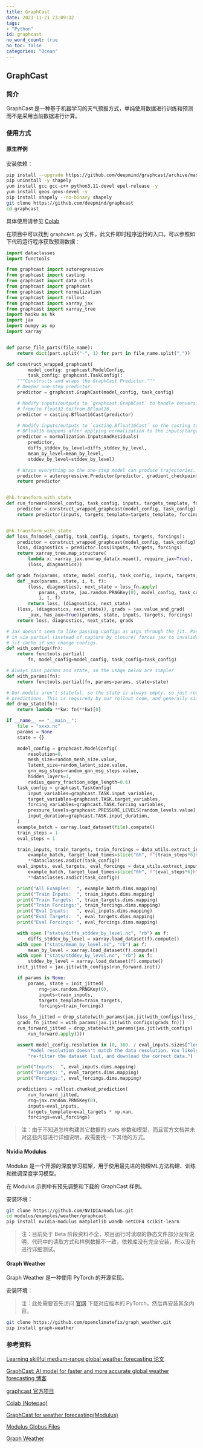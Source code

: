 ```yaml
---
title: GraphCast
date: 2023-11-21 23:09:32
tags:
- "Python"
id: graphcast
no_word_count: true
no_toc: false
categories: "Ocean"
---
```


## GraphCast

### 简介

GraphCast 是一种基于机器学习的天气预报方式，单纯使用数据进行训练和预测而不是采用当前数据进行计算。

### 使用方式

#### 原生样例

安装依赖：

```bash
pip install --upgrade https://github.com/deepmind/graphcast/archive/master.zip
pip uninstall -y shapely
yum install gcc gcc-c++ python3.11-devel epel-release -y
yum install geos geos-devel -y
pip install shapely --no-binary shapely
git clone https://github.com/deepmind/graphcast
cd graphcast
```

具体使用请参见 [Colab](https://colab.research.google.com/github/deepmind/graphcast/blob/master/graphcast_demo.ipynb)

在项目中可以找到 `graphcast.py` 文件，此文件即时程序运行的入口。可以参照如下代码运行程序获取预测数据：

```python
import dataclasses
import functools

from graphcast import autoregressive
from graphcast import casting
from graphcast import data_utils
from graphcast import graphcast
from graphcast import normalization
from graphcast import rollout
from graphcast import xarray_jax
from graphcast import xarray_tree
import haiku as hk
import jax
import numpy as np
import xarray


def parse_file_parts(file_name):
    return dict(part.split("-", 1) for part in file_name.split("_"))

def construct_wrapped_graphcast(
        model_config: graphcast.ModelConfig,
        task_config: graphcast.TaskConfig):
    """Constructs and wraps the GraphCast Predictor."""
    # Deeper one-step predictor.
    predictor = graphcast.GraphCast(model_config, task_config)

    # Modify inputs/outputs to `graphcast.GraphCast` to handle conversion to
    # from/to float32 to/from BFloat16.
    predictor = casting.Bfloat16Cast(predictor)

    # Modify inputs/outputs to `casting.Bfloat16Cast` so the casting to/from
    # BFloat16 happens after applying normalization to the inputs/targets.
    predictor = normalization.InputsAndResiduals(
        predictor,
        diffs_stddev_by_level=diffs_stddev_by_level,
        mean_by_level=mean_by_level,
        stddev_by_level=stddev_by_level)

    # Wraps everything so the one-step model can produce trajectories.
    predictor = autoregressive.Predictor(predictor, gradient_checkpointing=True)
    return predictor


@hk.transform_with_state
def run_forward(model_config, task_config, inputs, targets_template, forcings):
    predictor = construct_wrapped_graphcast(model_config, task_config)
    return predictor(inputs, targets_template=targets_template, forcings=forcings)


@hk.transform_with_state
def loss_fn(model_config, task_config, inputs, targets, forcings):
    predictor = construct_wrapped_graphcast(model_config, task_config)
    loss, diagnostics = predictor.loss(inputs, targets, forcings)
    return xarray_tree.map_structure(
        lambda x: xarray_jax.unwrap_data(x.mean(), require_jax=True),
        (loss, diagnostics))

def grads_fn(params, state, model_config, task_config, inputs, targets, forcings):
    def _aux(params, state, i, t, f):
        (loss, diagnostics), next_state = loss_fn.apply(
            params, state, jax.random.PRNGKey(0), model_config, task_config,
            i, t, f)
        return loss, (diagnostics, next_state)
    (loss, (diagnostics, next_state)), grads = jax.value_and_grad(
        _aux, has_aux=True)(params, state, inputs, targets, forcings)
    return loss, diagnostics, next_state, grads

# Jax doesn't seem to like passing configs as args through the jit. Passing it
# in via partial (instead of capture by closure) forces jax to invalidate the
# jit cache if you change configs.
def with_configs(fn):
    return functools.partial(
        fn, model_config=model_config, task_config=task_config)

# Always pass params and state, so the usage below are simpler
def with_params(fn):
    return functools.partial(fn, params=params, state=state)

# Our models aren't stateful, so the state is always empty, so just return the
# predictions. This is requiredy by our rollout code, and generally simpler.
def drop_state(fn):
    return lambda **kw: fn(**kw)[0]

if __name__ == "__main__":
    file = "xxxx.nc"
    params = None
    state = {}

    model_config = graphcast.ModelConfig(
        resolution=0,
        mesh_size=random_mesh_size.value,
        latent_size=random_latent_size.value,
        gnn_msg_steps=random_gnn_msg_steps.value,
        hidden_layers=1,
        radius_query_fraction_edge_length=0.6)
    task_config = graphcast.TaskConfig(
        input_variables=graphcast.TASK.input_variables,
        target_variables=graphcast.TASK.target_variables,
        forcing_variables=graphcast.TASK.forcing_variables,
        pressure_levels=graphcast.PRESSURE_LEVELS[random_levels.value],
        input_duration=graphcast.TASK.input_duration,
    )
    example_batch = xarray.load_dataset(file).compute()
    train_steps = 1
    eval_steps = 1

    train_inputs, train_targets, train_forcings = data_utils.extract_inputs_targets_forcings(
        example_batch, target_lead_times=slice("6h", f"{train_steps*6}h"),
        **dataclasses.asdict(task_config))
    eval_inputs, eval_targets, eval_forcings = data_utils.extract_inputs_targets_forcings(
        example_batch, target_lead_times=slice("6h", f"{eval_steps*6}h"),
        **dataclasses.asdict(task_config))

    print("All Examples:  ", example_batch.dims.mapping)
    print("Train Inputs:  ", train_inputs.dims.mapping)
    print("Train Targets: ", train_targets.dims.mapping)
    print("Train Forcings:", train_forcings.dims.mapping)
    print("Eval Inputs:   ", eval_inputs.dims.mapping)
    print("Eval Targets:  ", eval_targets.dims.mapping)
    print("Eval Forcings: ", eval_forcings.dims.mapping)

    with open ("stats/diffs_stddev_by_level.nc", "rb") as f:
        diffs_stddev_by_level = xarray.load_dataset(f).compute()
    with open ("stats/mean_by_level.nc", "rb") as f:
        mean_by_level = xarray.load_dataset(f).compute()
    with open ("stats/stddev_by_level.nc", "rb") as f:
        stddev_by_level = xarray.load_dataset(f).compute()
    init_jitted = jax.jit(with_configs(run_forward.init))

    if params is None:
        params, state = init_jitted(
            rng=jax.random.PRNGKey(0),
            inputs=train_inputs,
            targets_template=train_targets,
            forcings=train_forcings)

    loss_fn_jitted = drop_state(with_params(jax.jit(with_configs(loss_fn.apply))))
    grads_fn_jitted = with_params(jax.jit(with_configs(grads_fn)))
    run_forward_jitted = drop_state(with_params(jax.jit(with_configs(
        run_forward.apply))))

    assert model_config.resolution in (0, 360. / eval_inputs.sizes["lon"]), (
        "Model resolution doesn't match the data resolution. You likely want to "
        "re-filter the dataset list, and download the correct data.")

    print("Inputs:  ", eval_inputs.dims.mapping)
    print("Targets: ", eval_targets.dims.mapping)
    print("Forcings:", eval_forcings.dims.mapping)

    predictions = rollout.chunked_prediction(
        run_forward_jitted,
        rng=jax.random.PRNGKey(0),
        inputs=eval_inputs,
        targets_template=eval_targets * np.nan,
        forcings=eval_forcings)
```

> 注：由于不知道怎样构建其它数据的 stats 参数和模型，而且官方文档并未对这些内容进行详细说明，故需要找一下其他的方式。

#### Nvidia Modulus

Modulus 是一个开源的深度学习框架，用于使用最先进的物理ML方法构建、训练和微调深度学习模型。

在 Modulus 示例中有预先调整和下载的 GraphCast 样例。

安装环境：

```bash
git clone https://github.com/NVIDIA/modulus.git
cd modulus/examples/weather/graphcast
pip install nvidia-modulus matplotlib wandb netCDF4 scikit-learn
```

> 注：目前处于 Beta 阶段资料不全，项目运行时读取的静态文件部分没有说明，代码中的读取方式和样例数据不一致，依赖库没有完全安装，所以没有进行详细测试。

#### Graph Weather

Graph Weather 是一种使用 PyTorch 的开源实现。

安装环境：

> 注：此处需要首先访问 [官网](https://pytorch.org/get-started/locally/) 下载对应版本的 PyTorch，然后再安装其余内容。

```bash
git clone https://github.com/openclimatefix/graph_weather.git
pip install graph-weather
```

### 参考资料

[Learning skillful medium-range global weather forecasting 论文 ](https://www.science.org/stoken/author-tokens/ST-1550/full)

[GraphCast: AI model for faster and more accurate global weather forecasting 博客](https://deepmind.google/discover/blog/graphcast-ai-model-for-faster-and-more-accurate-global-weather-forecasting/)

[graphcast 官方项目](https://github.com/google-deepmind/graphcast)

[Colab (Notepad)](https://colab.research.google.com/github/deepmind/graphcast/blob/master/graphcast_demo.ipynb)

[GraphCast for weather forecasting(Modulus)](https://github.com/NVIDIA/modulus/tree/main/examples/weather/graphcast)

[Modulus Globus Files](https://app.globus.org/file-manager?origin_id=945b3c9e-0f8c-11ed-8daf-9f359c660fbd&origin_path=%2F)

[Graph Weather](https://github.com/openclimatefix/graph_weather)
